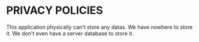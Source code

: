 # PRIVACY POLICIES 
This application physically can't store any datas. We have nowhere to store it. We don't even have a server database to store it. 

